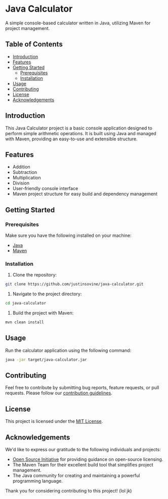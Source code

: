 # Java Calculator

A simple console-based calculator written in Java, utilizing Maven for project management.

## Table of Contents

- [Introduction](#introduction)
- [Features](#features)
- [Getting Started](#getting-started)
  - [Prerequisites](#prerequisites)
  - [Installation](#installation)
- [Usage](#usage)
- [Contributing](#contributing)
- [License](#license)
- [Acknowledgements](#acknowledgements)

## Introduction

This Java Calculator project is a basic console application designed to perform simple arithmetic operations. It is built using Java and managed with Maven, providing an easy-to-use and extensible structure.

## Features

- Addition
- Subtraction
- Multiplication
- Division
- User-friendly console interface
- Maven project structure for easy build and dependency management

## Getting Started

### Prerequisites

Make sure you have the following installed on your machine:

- [Java](https://www.oracle.com/java/technologies/javase-downloads.html)
- [Maven](https://maven.apache.org/download.cgi)

### Installation

1. Clone the repository:

```bash
git clone https://github.com/justinsovine/java-calculator.git
```

1. Navigate to the project directory:

```bash
cd java-calculator
```

1. Build the project with Maven:

```bash
mvn clean install
```

## Usage

Run the calculator application using the following command:

```bash
java -jar target/java-calculator.jar
```
## Contributing

Feel free to contribute by submitting bug reports, feature requests, or pull requests. Please follow our [contribution guidelines](CONTRIBUTING.md).

## License

This project is licensed under the [MIT License](LICENSE).

## Acknowledgements

We'd like to express our gratitude to the following individuals and projects:

- [Open Source Initiative](https://opensource.org/) for providing guidance on open-source licensing.
- The Maven Team for their excellent build tool that simplifies project management.
- The Java community for creating and maintaining a powerful programming language.
  
Thank you for considering contributing to this project! (lol jk)